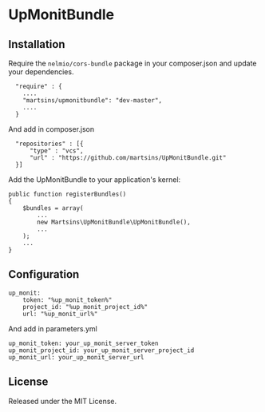 # UpMonitBundle

## Installation

Require the `nelmio/cors-bundle` package in your composer.json and update your dependencies.

      "require" : {
        ....
        "martsins/upmonitbundle": "dev-master",
        ....
      }
And add in composer.json
    
      "repositories" : [{
          "type" : "vcs",
          "url" : "https://github.com/martsins/UpMonitBundle.git"
      }]

Add the UpMonitBundle to your application's kernel:

    public function registerBundles()
    {
        $bundles = array(
            ...
            new Martsins\UpMonitBundle\UpMonitBundle(),
            ...
        );
        ...
    }

## Configuration

    up_monit:
        token: "%up_monit_token%"
        project_id: "%up_monit_project_id%"
        url: "%up_monit_url%"

And add in parameters.yml

    up_monit_token: your_up_monit_server_token
    up_monit_project_id: your_up_monit_server_project_id
    up_monit_url: your_up_monit_server_url

## License

Released under the MIT License.
